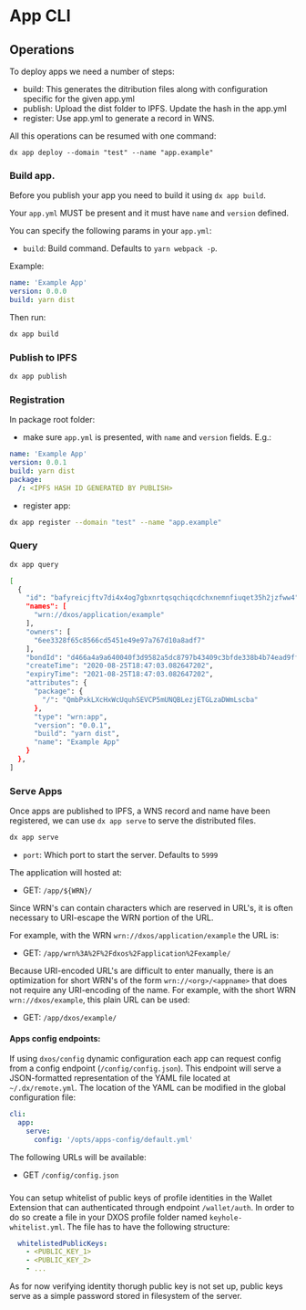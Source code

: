 # App CLI

## Operations

To deploy apps we need a number of steps:

- build: This generates the ditribution files along with configuration specific for the given app.yml
- publish: Upload the dist folder to IPFS. Update the hash in the app.yml
- register: Use app.yml to generate a record in WNS.

All this operations can be resumed with one command:

```
dx app deploy --domain "test" --name "app.example"
```

### Build app.

Before you publish your app you need to build it using `dx app build`.

Your `app.yml` MUST be present and it must have `name` and `version` defined.

You can specify the following params in your `app.yml`:

- `build`: Build command. Defaults to `yarn webpack -p`.

Example:

```yml
name: 'Example App'
version: 0.0.0
build: yarn dist
```

Then run:

```bash
dx app build
```

### Publish to IPFS

```bash
dx app publish
```

### Registration

In package root folder:

- make sure `app.yml` is presented, with `name` and `version` fields. E.g.:

```yaml
name: 'Example App'
version: 0.0.1
build: yarn dist
package:
  /: <IPFS HASH ID GENERATED BY PUBLISH>
```

- register app:

```bash
dx app register --domain "test" --name "app.example"
```

### Query

```bash
dx app query

[
  {
    "id": "bafyreicjftv7di4x4og7gbxnrtqsqchiqcdchxnemnfiuqet35h2jzfww4",
    "names": [
      "wrn://dxos/application/example"
    ],
    "owners": [
      "6ee3328f65c8566cd5451e49e97a767d10a8adf7"
    ],
    "bondId": "d466a4a9a640040f3d9582a5dc8797b43409c3bfde338b4b74ead9ffa225b494",
    "createTime": "2020-08-25T18:47:03.082647202",
    "expiryTime": "2021-08-25T18:47:03.082647202",
    "attributes": {
      "package": {
        "/": "QmbPxkLXcHxWcUquhSEVCP5mUNQBLezjETGLzaDWmLscba"
      },
      "type": "wrn:app",
      "version": "0.0.1",
      "build": "yarn dist",
      "name": "Example App"
    }
  },
]
```

### Serve Apps

Once apps are published to IPFS, a WNS record and name have been registered, we can use `dx app serve` to serve the distributed files.

```bash
dx app serve
```

- `port`: Which port to start the server. Defaults to `5999`

The application will hosted at:

- GET: `/app/${WRN}/`

Since WRN's can contain characters which are reserved in URL's, it is often necessary to URI-escape the WRN portion of the URL.

For example, with the WRN `wrn://dxos/application/example` the URL is: 

- GET: `/app/wrn%3A%2F%2Fdxos%2Fapplication%2Fexample/`

Because URI-encoded URL's are difficult to enter manually, there is an optimization for short WRN's of the form `wrn://<org>/<appname>` that does not require any URI-encoding of the name.  For example, with the short WRN `wrn://dxos/example`, this plain URL can be used:

- GET: `/app/dxos/example/`

#### Apps config endpoints:

If using `dxos/config` dynamic configuration each app can request config from a config endpoint (`/config/config.json`).
This endpoint will serve a JSON-formatted representation of the YAML file located at `~/.dx/remote.yml`. The location of the YAML can be modified in the global configuration file:

```yaml
cli:
  app:
    serve:
      config: '/opts/apps-config/default.yml'
```


The following URLs will be available:

- GET `/config/config.json`

###

You can setup whitelist of public keys of profile identities in the Wallet Extension that can authenticated through endpoint `/wallet/auth`. In order to do so create a file in your DXOS profile folder named `keyhole-whitelist.yml`. The file has to have the following structure:

```yaml
  whitelistedPublicKeys:
    - <PUBLIC_KEY_1>
    - <PUBLIC_KEY_2>
    - ...
```

As for now verifying identity thorugh public key is not set up, public keys serve as a simple password stored in filesystem of the server.

